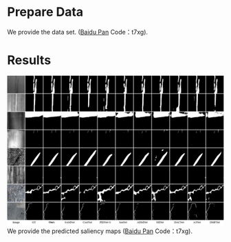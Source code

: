 # Prepare Data
We provide the data set. ([Baidu Pan](https://pan.baidu.com/s/1m-4B2e3hxnqfp1q7C9dZ8Q?pwd=t7xg) Code：t7xg).

# Results
![image](https://github.com/yfhdm/GCRANet/raw/main/images/pred.png)
We provide the predicted saliency maps ([Baidu Pan](https://pan.baidu.com/s/1m-4B2e3hxnqfp1q7C9dZ8Q?pwd=t7xg) Code：t7xg).
